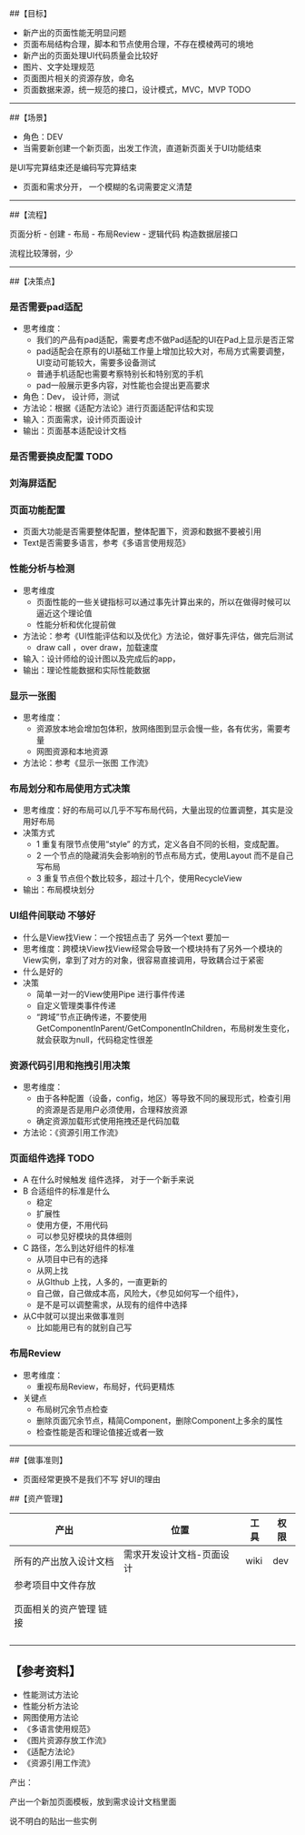 ##【目标】

* 新产出的页面性能无明显问题
* 页面布局结构合理，脚本和节点使用合理，不存在模棱两可的境地
* 新产出的页面处理UI代码质量会比较好
* 图片、文字处理规范
* 页面图片相关的资源存放，命名
* 页面数据来源，统一规范的接口，设计模式，MVC，MVP TODO

---



##【场景】

* 角色：DEV
* 当需要新创建一个新页面，出发工作流，直道新页面关于UI功能结束

是UI写完算结束还是编码写完算结束

* 页面和需求分开， 一个模糊的名词需要定义清楚

---



##【流程】

页面分析 - 创建 - 布局 - 布局Review - 逻辑代码 构造数据层接口

流程比较薄弱，少



---



##【决策点】

### 是否需要pad适配

* 思考维度：
  * 我们的产品有pad适配，需要考虑不做Pad适配的UI在Pad上显示是否正常
  * pad适配会在原有的UI基础工作量上增加比较大对，布局方式需要调整，UI变动可能较大，需要多设备测试
  * 普通手机适配也需要考察特别长和特别宽的手机
  * pad一般展示更多内容，对性能也会提出更高要求
* 角色：Dev， 设计师，测试
* 方法论：根据《适配方法论》进行页面适配评估和实现
* 输入：页面需求，设计师页面设计
* 输出：页面基本适配设计文档

### 是否需要换皮配置 TODO

### 刘海屏适配

### 页面功能配置

* 页面大功能是否需要整体配置，整体配置下，资源和数据不要被引用
* Text是否需要多语言，参考《多语言使用规范》

### 性能分析与检测

* 思考维度
  * 页面性能的一些关键指标可以通过事先计算出来的，所以在做得时候可以逼近这个理论值
  * 性能分析和优化提前做
* 方法论：参考《UI性能评估和以及优化》方法论，做好事先评估，做完后测试
  * draw call ，over draw，加载速度
* 输入：设计师给的设计图以及完成后的app，
* 输出：理论性能数据和实际性能数据

### 显示一张图

* 思考维度：
  * 资源放本地会增加包体积，放网络图到显示会慢一些，各有优劣，需要考量
  * 网图资源和本地资源
* 方法论：参考《显示一张图 工作流》

### 布局划分和布局使用方式决策

* 思考维度：好的布局可以几乎不写布局代码，大量出现的位置调整，其实是没用好布局
* 决策方式
  * 1 重复有限节点使用“style” 的方式，定义各自不同的长相，变成配置。
  * 2 一个节点的隐藏消失会影响别的节点布局方式，使用Layout 而不是自己写布局
  * 3 重复节点但个数比较多，超过十几个，使用RecycleView
* 输出：布局模块划分

### UI组件间联动 不够好

* 什么是View找View：一个按钮点击了 另外一个text 要加一
* 思考维度：跨模块View找View经常会导致一个模块持有了另外一个模块的View实例，拿到了对方的对象，很容易直接调用，导致耦合过于紧密
* 什么是好的
* 决策
  * 简单一对一的View使用Pipe 进行事件传递
  * 自定义管理类事件传递
  * “跨域”节点正确传递，不要使用 GetComponentInParent/GetComponentInChildren，布局树发生变化，就会获取为null，代码稳定性很差

### 资源代码引用和拖拽引用决策

* 思考维度：
  * 由于各种配置（设备，config，地区）等导致不同的展现形式，检查引用的资源是否是用户必须使用，合理释放资源
  * 确定资源加载形式使用拖拽还是代码加载
* 方法论：《资源引用工作流》

### 页面组件选择 TODO

* A 在什么时候触发 组件选择， 对于一个新手来说
* B 合适组件的标准是什么
  * 稳定
  * 扩展性
  * 使用方便，不用代码
  * 可以参见好模块的具体细则
* C 路径，怎么到达好组件的标准
  * 从项目中已有的选择
  * 从网上找
  * 从GIthub 上找，人多的，一直更新的
  * 自己做，自己做成本高，风险大，《参见如何写一个组件》，
  *  是不是可以调整需求，从现有的组件中选择
* 从C中就可以提出来做事准则
  * 比如能用已有的就别自己写

### 布局Review

* 思考维度：
  * 重视布局Review，布局好，代码更精炼
* 关键点
  * 布局树冗余节点检查
  * 删除页面冗余节点，精简Component，删除Component上多余的属性
  * 检查性能是否和理论值接近或者一致

----



##【做事准则】

* 页面经常更换不是我们不写 好UI的理由

##【资产管理】

| 产出                    | 位置                      | 工具 | 权限 |
| ----------------------- | ------------------------- | ---- | ---- |
| 所有的产出放入设计文档  | 需求开发设计文档-页面设计 | wiki | dev  |
| 参考项目中文件存放      |                           |      |      |
|                         |                           |      |      |
|                         |                           |      |      |
| 页面相关的资产管理 链接 |                           |      |      |
|                         |                           |      |      |
|                         |                           |      |      |
|                         |                           |      |      |
|                         |                           |      |      |



## 【参考资料】

* 性能测试方法论
* 性能分析方法论
* 网图使用方法论
* 《多语言使用规范》
* 《图片资源存放工作流》
* 《适配方法论》
* 《资源引用工作流》





产出：

产出一个新加页面模板，放到需求设计文档里面

说不明白的贴出一些实例
